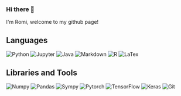 ### Hi there 👋
I'm Romi, welcome to my github page!

## Languages
![Python](https://img.shields.io/badge/-Python-3776AB?logo=python&logoColor=white&style=flat)
![Jupyter](https://img.shields.io/badge/-Jupyter-F37626?logo=jupyter=flat)
![Java](https://img.shields.io/badge/-Java-007396?logo=java=flat)
![Markdown](https://img.shields.io/badge/-Markdown-000000?logo=markdown=flat)
![R](https://img.shields.io/badge/-R-276DC3?logo=r=flat)
![LaTex](https://img.shields.io/badge/-LaTex-008080?logo=latex=flat)

## Libraries and Tools
![Numpy](https://img.shields.io/badge/-Numpy-013243)
![Pandas](https://img.shields.io/badge/-Pandas-150458)
![Sympy](https://img.shields.io/badge/-Sympy-3B5526)
![Pytorch](https://img.shields.io/badge/-Pytorch-EE4C2C)
![TensorFlow](https://img.shields.io/badge/-TensorFlow-FF6F00)
![Keras](https://img.shields.io/badge/-Keras-D00000)
![Git](https://img.shields.io/badge/-Keras-D00000)

<!--
**rolifshitz/rolifshitz** is a ✨ _special_ ✨ repository because its `README.md` (this file) appears on your GitHub profile.

Here are some ideas to get you started:

- 🔭 I’m currently working on ...
- 🌱 I’m currently learning ...
- 👯 I’m looking to collaborate on ...
- 🤔 I’m looking for help with ...
- 💬 Ask me about ...
- 📫 How to reach me: ...
- 😄 Pronouns: ...
- ⚡ Fun fact: ...
-->
